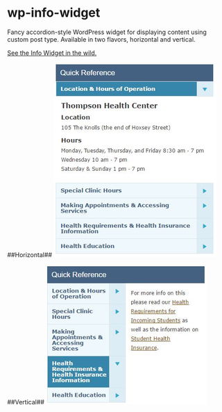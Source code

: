 # wp-info-widget
Fancy accordion-style WordPress widget for displaying content using custom post type. Available in two flavors, horizontal and vertical. 

[See the Info Widget in the wild.](http://health.williams.edu/)

##Horizontal##
![Horizontal Info Widget](wp-info-widget-horizontal.jpg)

##Vertical##
![Vertical Info Widget](wp-info-widget-vertical.jpg)
